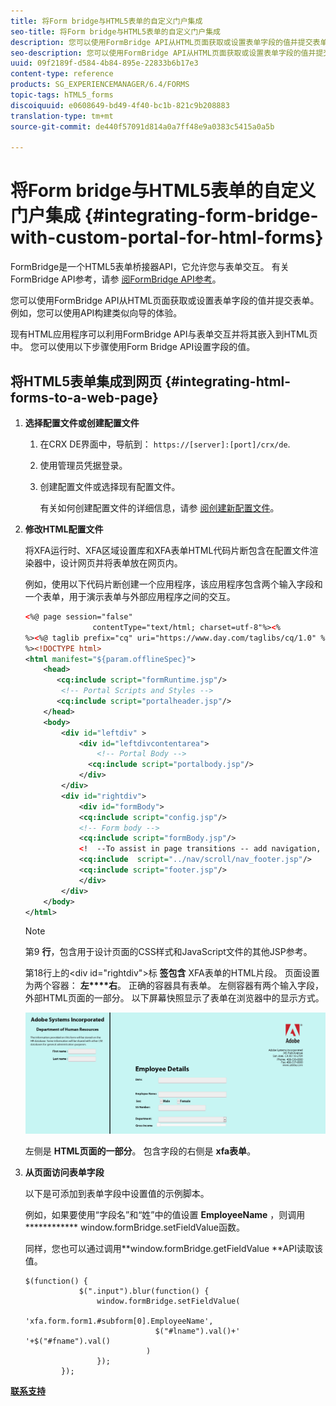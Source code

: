 ```yaml
---
title: 将Form bridge与HTML5表单的自定义门户集成
seo-title: 将Form bridge与HTML5表单的自定义门户集成
description: 您可以使用FormBridge API从HTML页面获取或设置表单字段的值并提交表单。
seo-description: 您可以使用FormBridge API从HTML页面获取或设置表单字段的值并提交表单。
uuid: 09f2189f-d584-4b84-895e-22833b6b17e3
content-type: reference
products: SG_EXPERIENCEMANAGER/6.4/FORMS
topic-tags: hTML5_forms
discoiquuid: e0608649-bd49-4f40-bc1b-821c9b208883
translation-type: tm+mt
source-git-commit: de440f57091d814a0a7ff48e9a0383c5415a0a5b

---
```



# 将Form bridge与HTML5表单的自定义门户集成 {#integrating-form-bridge-with-custom-portal-for-html-forms}

FormBridge是一个HTML5表单桥接器API，它允许您与表单交互。 有关FormBridge API参考，请参 [阅FormBridge API参考](/help/forms/using/form-bridge-apis.md)。

您可以使用FormBridge API从HTML页面获取或设置表单字段的值并提交表单。 例如，您可以使用API构建类似向导的体验。

现有HTML应用程序可以利用FormBridge API与表单交互并将其嵌入到HTML页中。 您可以使用以下步骤使用Form Bridge API设置字段的值。

## 将HTML5表单集成到网页 {#integrating-html-forms-to-a-web-page}

1. **选择配置文件或创建配置文件**

   1. 在CRX DE界面中，导航到： `https://[server]:[port]/crx/de`.
   1. 使用管理员凭据登录。
   1. 创建配置文件或选择现有配置文件。

      有关如何创建配置文件的详细信息，请参 [阅创建新配置文件](/help/forms/using/custom-profile.md)。

1. **修改HTML配置文件**

   将XFA运行时、XFA区域设置库和XFA表单HTML代码片断包含在配置文件渲染器中，设计网页并将表单放在网页内。

   例如，使用以下代码片断创建一个应用程序，该应用程序包含两个输入字段和一个表单，用于演示表单与外部应用程序之间的交互。

   ```xml
   <%@ page session="false"
                  contentType="text/html; charset=utf-8"%><%
   %><%@ taglib prefix="cq" uri="https://www.day.com/taglibs/cq/1.0" %><%
   %><!DOCTYPE html>
   <html manifest="${param.offlineSpec}">
       <head>
          <cq:include script="formRuntime.jsp"/>
           <!-- Portal Scripts and Styles -->
          <cq:include script="portalheader.jsp"/> 
       </head>
       <body>
           <div id="leftdiv" >
               <div id="leftdivcontentarea">   
                   <!-- Portal Body -->
                 <cq:include script="portalbody.jsp"/>  
               </div>
           </div>
           <div id="rightdiv">
               <div id="formBody">
               <cq:include script="config.jsp"/>
               <!-- Form body -->
               <cq:include script="formBody.jsp"/>
               <!  --To assist in page transitions -- add navigation, based on scrolling -->
               <cq:include  script="../nav/scroll/nav_footer.jsp"/>
               <cq:include script="footer.jsp"/>
               </div>    
           </div>
       </body>
   </html>
   ```

   >[!NOTE]
   >
   >第9 **行**，包含用于设计页面的CSS样式和JavaScript文件的其他JSP参考。
   >
   >第18行上的&lt;div id=&quot;rightdiv&quot;>标 **签包含** XFA表单的HTML片段。
   页面设置为两个容器： **左****右**。 正确的容器具有表单。 左侧容器有两个输入字段，外部HTML页面的一部分。
   以下屏幕快照显示了表单在浏览器中的显示方式。

   ![门户](assets/portal.jpg)

   左侧是 **HTML页面的一部分**。 包含字段的右侧是 **xfa表单**。

1. **从页面访问表单字段**

   以下是可添加到表单字段中设置值的示例脚本。

   例如，如果要使用“字段名”和“姓”中的值设置 **EmployeeName** ，则调用 ************ window.formBridge.setFieldValue函数。

   同样，您也可以通过调用**window.formBridge.getFieldValue **API读取该值。

   ```
   $(function() {
               $(".input").blur(function() {
                   window.formBridge.setFieldValue(
                               'xfa.form.form1.#subform[0].EmployeeName',
                                $("#lname").val()+' '+$("#fname").val()
                              )
                   });
           });
   ```

**[联系支持](https://www.adobe.com/account/sign-in.supportportal.html)**
